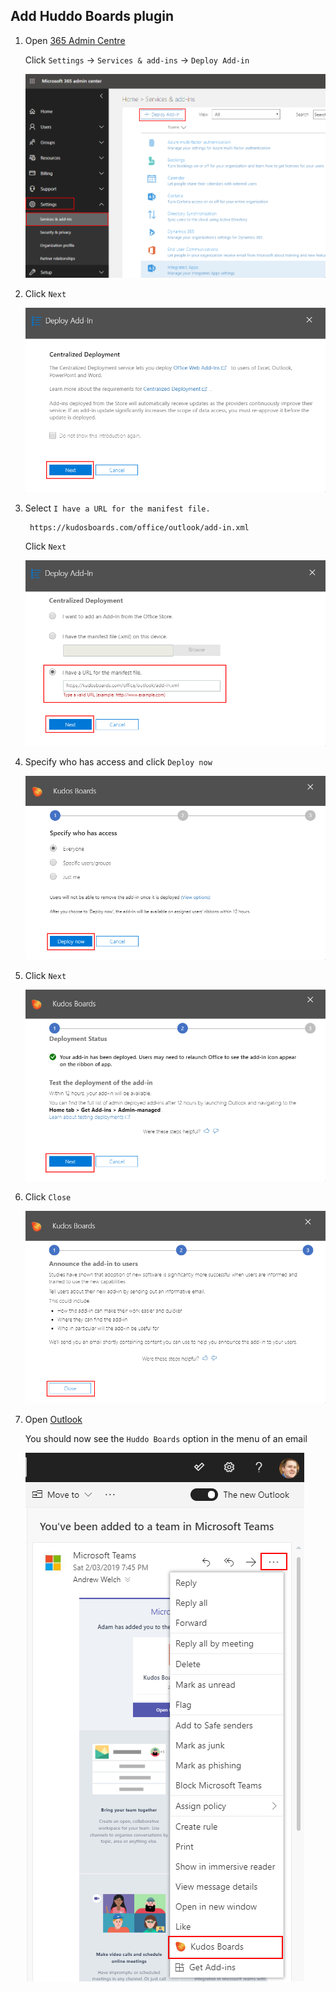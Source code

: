 ## Add Huddo Boards plugin

1. Open [365 Admin Centre](https://admin.microsoft.com/AdminPortal/Home#/Settings/ServicesAndAddIns)

      Click `Settings` -> `Services & add-ins` -> `Deploy Add-in`

      ![example](/assets/msgraph/outlook1.png)


1. Click `Next`

      ![example](/assets/msgraph/outlook2.png)

1. Select `I have a URL for the manifest file.`

        https://kudosboards.com/office/outlook/add-in.xml

      Click `Next`

      ![example](/assets/msgraph/outlook3.png)

1. Specify who has access and click `Deploy now`

      ![example](/assets/msgraph/outlook4.png)

1. Click `Next`

      ![example](/assets/msgraph/outlook5.png)

1. Click `Close`

      ![example](/assets/msgraph/outlook6.png)

1. Open [Outlook](https://outlook.office365.com/mail/)

      You should now see the `Huddo Boards` option in the menu of an email

      ![example](/assets/msgraph/outlook7.png)
